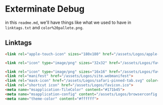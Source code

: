 # Exterminate Debug

in this ``readme.md``, we'll have things like what we used to have in ``linktags.txt`` and ``color%20pallete.png``.

## Linktags
```html
<link rel="apple-touch-icon" sizes="180x180" href="/assets/Logos/apple-touch-icon.png">

<link rel="icon" type="image/png" sizes="32x32" href="/assets/Logos/favicon-32x32.png">

<link rel="icon" type="image/png" sizes="16x16" href="/assets/Logos/favicon-16x16.png">
<link rel="manifest" href="/assets/Logos/site.webmanifest">
<link rel="mask-icon" href="/assets/Logos/safari-pinned-tab.svg" color="#171b45">
<link rel="shortcut icon" href="/assets/Logos/favicon.ico">
<meta name="msapplication-TileColor" content="#171b45">
<meta name="msapplication-config" content="/assets/Logos/browserconfig.xml">
<meta name="theme-color" content="#ffffff">
```
